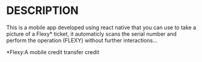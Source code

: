 # DESCRIPTION 
This is a mobile app developed using react native that you can use to take a picture of a Flexy* ticket, it automaticly scans the serial number and perform the operation (FLEXY) without further interactions...

*Flexy:A mobile credit transfer credit